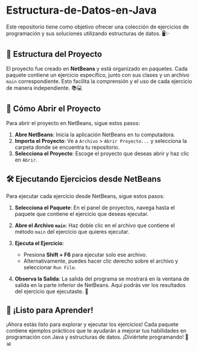 # Estructura-de-Datos-en-Java

Este repositorio tiene como objetivo ofrecer una colección de ejercicios de programación y sus soluciones utilizando estructuras de datos. 🖥️✨ 

## 📁 Estructura del Proyecto
El proyecto fue creado en **NetBeans** y está organizado en paquetes. Cada paquete contiene un ejercicio específico, junto con sus clases y un archivo `main` correspondiente. Esto facilita la comprensión y el uso de cada ejercicio de manera independiente. 📚💻

## 🚀 Cómo Abrir el Proyecto
Para abrir el proyecto en NetBeans, sigue estos pasos:

1. **Abre NetBeans**: Inicia la aplicación NetBeans en tu computadora.
2. **Importa el Proyecto**: Ve a `Archivo` > `Abrir Proyecto...` y selecciona la carpeta donde se encuentra tu repositorio.
3. **Selecciona el Proyecto**: Escoge el proyecto que deseas abrir y haz clic en `Abrir`.

## 🛠️ Ejecutando Ejercicios desde NetBeans
Para ejecutar cada ejercicio desde NetBeans, sigue estos pasos:

1. **Selecciona el Paquete**: En el panel de proyectos, navega hasta el paquete que contiene el ejercicio que deseas ejecutar.

2. **Abre el Archivo `main`**: Haz doble clic en el archivo que contiene el método `main` del ejercicio que quieres ejecutar.

3. **Ejecuta el Ejercicio**:
   - Presiona **Shift + F6** para ejecutar solo ese archivo.
   - Alternativamente, puedes hacer clic derecho sobre el archivo y seleccionar `Run File`.

4. **Observa la Salida**: La salida del programa se mostrará en la ventana de salida en la parte inferior de NetBeans. Aquí podrás ver los resultados del ejercicio que ejecutaste. 🎉

## 🎉 ¡Listo para Aprender!
¡Ahora estás listo para explorar y ejecutar los ejercicios! Cada paquete contiene ejemplos prácticos que te ayudarán a mejorar tus habilidades en programación con Java y estructuras de datos. ¡Diviértete programando! 🚀📊
